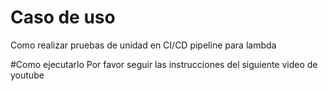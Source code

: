 # Caso de uso
Como realizar pruebas de unidad en CI/CD pipeline
para lambda

#Como ejecutarlo
Por favor seguir las instrucciones del siguiente video de youtube
